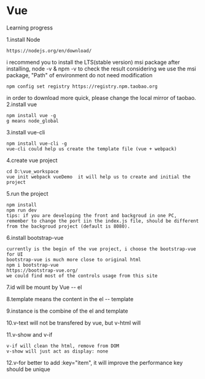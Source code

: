 # Vue
Learning progress

1.install Node

    https://nodejs.org/en/download/

  i recommend you to install the LTS(stable version) msi package
  after installing, node -v & npm -v to check the result
  considering we use the msi package, "Path" of environment do not need modification

    npm config set registry https://registry.npm.taobao.org
  
  in order to download more quick, please change the local mirror of taobao.
2.install vue

    npm install vue -g
    g means node_global


3.install vue-cli

    npm install vue-cli -g
    vue-cli could help us create the template file (vue + webpack)


4.create vue project

    cd D:\vue_workspace
    vue init webpack vueDemo  it will help us to create and initial the project

5.run the project

    npm install
    npm run dev
    tips: if you are developing the front and backgroud in one PC, remember to change the port iin the index.js file, should be different from the backgroud project (default is 8080).

6.install bootstrap-vue

    currently is the begin of the vue project, i choose the bootstrap-vue for UI
    bootstrap-vue is much more close to original html
    npm i bootstrap-vue
    https://bootstrap-vue.org/
    we could find most of the controls usage from this site

7.id will be mount by Vue -- el

8.template means the content in the el -- template

9.instance is the combine of the el and template

10.v-text will not be transfered by vue, but v-html will

11.v-show and v-if

    v-if will clean the html, remove from DOM
    v-show will just act as display: none

12.v-for
    better to add :key="item", it will improve the performance
    key should be unique